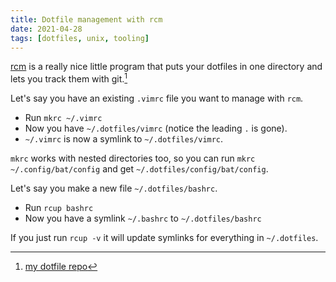 ```yaml
---
title: Dotfile management with rcm
date: 2021-04-28
tags: [dotfiles, unix, tooling]
---
```


[rcm](https://github.com/thoughtbot/rcm) is a really nice little program that puts your dotfiles in one directory and lets you track them with git.[^my_dotfiles]

Let's say you have an existing `.vimrc` file you want to manage with `rcm`.
- Run `mkrc ~/.vimrc`
- Now you have `~/.dotfiles/vimrc` (notice the leading `.` is gone).
- `~/.vimrc` is now a symlink to `~/.dotfiles/vimrc`.

`mkrc` works with nested directories too, so you can run `mkrc ~/.config/bat/config` and get `~/.dotfiles/config/bat/config`.

Let's say you make a new file `~/.dotfiles/bashrc`.
- Run `rcup bashrc`
- Now you have a symlink `~/.bashrc` to `~/.dotfiles/bashrc`

If you just run `rcup -v` it will update symlinks for everything in `~/.dotfiles`.

[^my_dotfiles]: [my dotfile repo](https://github.com/brendantang/dotfiles)
